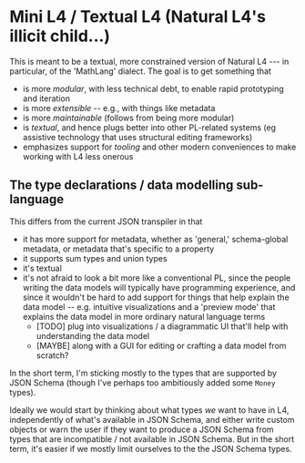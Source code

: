 # Mini L4 / Textual L4 (Natural L4's illicit child...)

This is meant to be a textual, more constrained version of Natural L4 --- in particular, of the 'MathLang' dialect. The goal is to get something that

* is more *modular*, with less technical debt, to enable rapid prototyping and iteration
* is more *extensible* -- e.g., with things like metadata
* is more *maintainable* (follows from being more modular)
* is *textual*, and hence plugs better into other PL-related systems (eg assistive technology that uses structural editing frameworks)
* emphasizes support for *tooling* and other modern conveniences to make working with L4 less onerous

## The type declarations / data modelling sub-language

This differs from the current JSON transpiler in that

* it has more support for metadata, whether as 'general,' schema-global metadata, or metadata that's specific to a property
* it supports sum types and union types
* it's textual
* it's not afraid to look a bit more like a conventional PL, since the people writing the data models will typically have programming experience, and since it wouldn't be hard to add support for things that help explain the data model -- e.g. intuitive visualizations and a 'preview mode' that explains the data model in more ordinary natural language terms
  * [TODO] plug into visualizations / a diagrammatic UI that'll help with understanding the data model
  * [MAYBE] along with a GUI for editing or crafting a data model from scratch?

In the short term, I'm sticking mostly to the types that are supported by JSON Schema (though I've perhaps too ambitiously added some `Money` types).

Ideally we would start by thinking about what types *we* want to have in L4, independently of what's available in JSON Schema,
and either write custom objects or warn the user if they want to produce a JSON Schema from types that are incompatible / not available in JSON Schema.
But in the short term, it's easier if we mostly limit ourselves to the the JSON Schema types.
